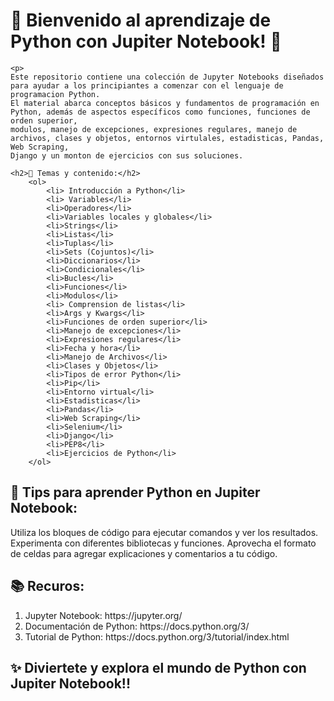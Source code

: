 <body>
    <h1>🌟 Bienvenido al aprendizaje de Python con Jupiter Notebook! 🌟</h1>

    <p>
    Este repositorio contiene una colección de Jupyter Notebooks diseñados para ayudar a los principiantes a comenzar con el lenguaje de programacion Python.
    El material abarca conceptos básicos y fundamentos de programación en Python, además de aspectos específicos como funciones, funciones de orden superior,
    modulos, manejo de excepciones, expresiones regulares, manejo de archivos, clases y objetos, entornos virtulales, estadisticas, Pandas, Web Scraping,
    Django y un monton de ejercicios con sus soluciones.

    <h2>🎯 Temas y contenido:</h2>
        <ol>
            <li> Introducción a Python</li>
            <li> Variables</li>
            <li>Operadores</li> 
            <li>Variables locales y globales</li> 
            <li>Strings</li> 
            <li>Listas</li>
            <li>Tuplas</li> 
            <li>Sets (Cojuntos)</li> 
            <li>Diccionarios</li> 
            <li>Condicionales</li>
            <li>Bucles</li> 
            <li>Funciones</li> 
            <li>Modulos</li> 
            <li> Comprension de listas</li>
            <li>Args y Kwargs</li> 
            <li>Funciones de orden superior</li> 
            <li>Manejo de excepciones</li>
            <li>Expresiones regulares</li> 
            <li>Fecha y hora</li>
            <li>Manejo de Archivos</li> 
            <li>Clases y Objetos</li> 
            <li>Tipos de error Python</li> 
            <li>Pip</li> 
            <li>Entorno virtual</li> 
            <li>Estadisticas</li> 
            <li>Pandas</li>
            <li>Web Scraping</li> 
            <li>Selenium</li> 
            <li>Django</li> 
            <li>PEP8</li> 
            <li>Ejercicios de Python</li>
        </ol>


<h2>🚀 Tips para aprender Python en Jupiter Notebook:</h2>

Utiliza los bloques de código para ejecutar comandos y ver los resultados.
Experimenta con diferentes bibliotecas y funciones.
Aprovecha el formato de celdas para agregar explicaciones y comentarios a tu código.

<h2>📚 Recuros:</h2>

<ol>
    <li>Jupyter Notebook: https://jupyter.org/</li>
    <li>Documentación de Python: https://docs.python.org/3/</li>
    <li>Tutorial de Python: https://docs.python.org/3/tutorial/index.html</li>
</ol>


<h2>✨ Diviertete y explora el mundo de Python con Jupiter Notebook!!</h2>

    
</body>
</html>



